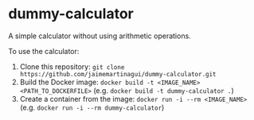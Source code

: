 # dummy-calculator

A simple calculator without using arithmetic operations.

To use the calculator:

  1. Clone this repository: `git clone https://github.com/jaimemartinagui/dummy-calculator.git`
  2. Build the Docker image: `docker build -t <IMAGE_NAME> <PATH_TO_DOCKERFILE>` (e.g. `docker build -t dummy-calculator .`)
  3. Create a container from the image: `docker run -i --rm <IMAGE_NAME>` (e.g. `docker run -i --rm dummy-calculator`)
